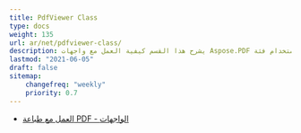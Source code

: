 ```yaml
---
title: PdfViewer Class
type: docs
weight: 135
url: ar/net/pdfviewer-class/
description: يشرح هذا القسم كيفية العمل مع واجهات Aspose.PDF باستخدام فئة PdfViewer.
lastmod: "2021-06-05"
draft: false
sitemap:
    changefreq: "weekly"
    priority: 0.7
---
```


- [العمل مع طباعة PDF - الواجهات](/pdf/net/working-with-pdf-printing-facades/)